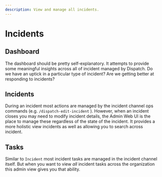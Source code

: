 ```yaml
---
description: View and manage all incidents.
---
```


# Incidents

## Dashboard

The dashboard should be pretty self-explanatory. It attempts to provide some meaningful insights across all of incident managed by Dispatch. Do we have an uptick in a particular type of incident? Are we getting better at responding to incidents? 

## Incidents

During an incident most actions are managed by the incident channel ops commands \(e.g. `/dispatch-edit-incident` \). However, when an incident closes you may need to modify incident details, the Admin Web UI is the place to manage these regardless of the state of the incident. It provides a more holistic view incidents as well as allowing you to search across incident.

## Tasks

Similar to `Incident` most incident tasks are managed in the incident channel itself. But when you want to view _all_ incident tasks across the organization this admin view gives you that ability. 

